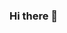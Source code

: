 ### Hi there 👋

<!--
**Ohhansoo/Ohhansoo** is a ✨ _special_ ✨ repository because its `README.md` (this file) appears on your GitHub profile.

Here are some ideas to get you started:

<a href="https://ohhansoo.tistory.com/" target="_blank"><img src="https://img.shields.io/badge/FFFFFF?style=social&logo=appveyor&logoColor=000000"/>tistory</a>
<a href="https://blog.naver.com/zhdnrk124" target="_blank"><img src="https://img.shields.io/badge/FFFFFF?style=social&logo=appveyor&logoColor=000000"/>naver</a>
<a href="https://tidy-ship-234.notion.site/Hansoo-Oh-32e36f118afe43e7b2634f1c59865c37" target="_blank"><img src="https://img.shields.io/badge/FFFFFF?style=plastic&logo=appveyor&logoColor=000000"/>notion</a>

- 🔭 I’m currently working on ...
- 🌱 I’m currently learning ...
- 👯 I’m looking to collaborate on ...
- 🤔 I’m looking for help with ...
- 💬 Ask me about ...
- 📫 How to reach me: ...
- 😄 Pronouns: ...
- ⚡ Fun fact: ...
-->
